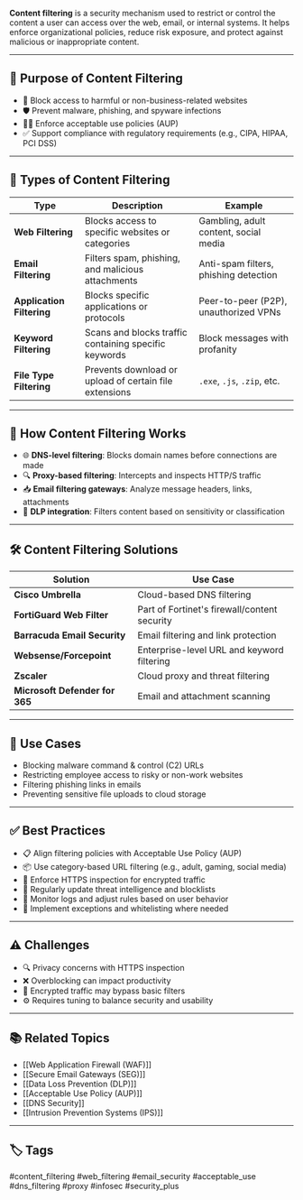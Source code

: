 **Content filtering** is a security mechanism used to restrict or control the content a user can access over the web, email, or internal systems. It helps enforce organizational policies, reduce risk exposure, and protect against malicious or inappropriate content.

---

## 🎯 Purpose of Content Filtering

- 🚫 Block access to harmful or non-business-related websites
- 🛡️ Prevent malware, phishing, and spyware infections
- 🧑‍⚖️ Enforce acceptable use policies (AUP)
- ✅ Support compliance with regulatory requirements (e.g., CIPA, HIPAA, PCI DSS)

---

## 🧱 Types of Content Filtering

| Type                  | Description                                                | Example                              |
|------------------------|------------------------------------------------------------|--------------------------------------|
| **Web Filtering**       | Blocks access to specific websites or categories           | Gambling, adult content, social media |
| **Email Filtering**     | Filters spam, phishing, and malicious attachments          | Anti-spam filters, phishing detection |
| **Application Filtering** | Blocks specific applications or protocols                | Peer-to-peer (P2P), unauthorized VPNs |
| **Keyword Filtering**   | Scans and blocks traffic containing specific keywords       | Block messages with profanity         |
| **File Type Filtering** | Prevents download or upload of certain file extensions      | `.exe`, `.js`, `.zip`, etc.          |

---

## 🧠 How Content Filtering Works

- 🌐 **DNS-level filtering**: Blocks domain names before connections are made
- 🔍 **Proxy-based filtering**: Intercepts and inspects HTTP/S traffic
- 📥 **Email filtering gateways**: Analyze message headers, links, attachments
- 🧬 **DLP integration**: Filters content based on sensitivity or classification

---

## 🛠 Content Filtering Solutions

| Solution                | Use Case                                     |
|--------------------------|----------------------------------------------|
| **Cisco Umbrella**       | Cloud-based DNS filtering                    |
| **FortiGuard Web Filter**| Part of Fortinet's firewall/content security |
| **Barracuda Email Security** | Email filtering and link protection         |
| **Websense/Forcepoint**  | Enterprise-level URL and keyword filtering   |
| **Zscaler**              | Cloud proxy and threat filtering             |
| **Microsoft Defender for 365** | Email and attachment scanning             |

---

## 🔐 Use Cases

- Blocking malware command & control (C2) URLs
- Restricting employee access to risky or non-work websites
- Filtering phishing links in emails
- Preventing sensitive file uploads to cloud storage

---

## ✅ Best Practices

- 📋 Align filtering policies with Acceptable Use Policy (AUP)
- 📦 Use category-based URL filtering (e.g., adult, gaming, social media)
- 🔐 Enforce HTTPS inspection for encrypted traffic
- 🔄 Regularly update threat intelligence and blocklists
- 🧾 Monitor logs and adjust rules based on user behavior
- 🎯 Implement exceptions and whitelisting where needed

---

## ⚠️ Challenges

- 🔍 Privacy concerns with HTTPS inspection
- ❌ Overblocking can impact productivity
- 💬 Encrypted traffic may bypass basic filters
- ⚙️ Requires tuning to balance security and usability

---

## 📚 Related Topics

- [[Web Application Firewall (WAF)]]
- [[Secure Email Gateways (SEG)]]
- [[Data Loss Prevention (DLP)]]
- [[Acceptable Use Policy (AUP)]]
- [[DNS Security]]
- [[Intrusion Prevention Systems (IPS)]]

---

## 🏷 Tags

#content_filtering #web_filtering #email_security #acceptable_use #dns_filtering #proxy #infosec #security_plus
